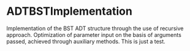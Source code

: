 # ADTBSTImplementation
Implementation of the BST ADT structure through the use of recursive approach. Optimization of parameter input on the basis of arguments passed, achieved through auxiliary methods.
This is just a test.
